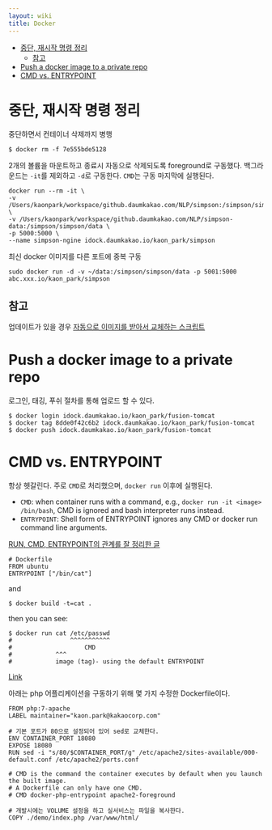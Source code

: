 ```yaml
---
layout: wiki 
title: Docker
---
```


<!-- TOC -->

- [중단, 재시작 명령 정리](#중단-재시작-명령-정리)
    - [참고](#참고)
- [Push a docker image to a private repo](#push-a-docker-image-to-a-private-repo)
- [CMD vs. ENTRYPOINT](#cmd-vs-entrypoint)

<!-- /TOC -->

# 중단, 재시작 명령 정리
중단하면서 컨테이너 삭제까지 병행

```
$ docker rm -f 7e555bde5128
```

2개의 볼륨을 마운트하고 종료시 자동으로 삭제되도록 foreground로 구동했다. 백그라운드는 `-it`를 제외하고 `-d`로 구동한다. `CMD`는 구동 마지막에 실행된다.

```
docker run --rm -it \
-v /Users/kaonpark/workspace/github.daumkakao.com/NLP/simpson:/simpson/simpson \
-v /Users/kaonpark/workspace/github.daumkakao.com/NLP/simpson-data:/simpson/simpson/data \
-p 5000:5000 \
--name simpson-ngine idock.daumkakao.io/kaon_park/simpson
```

최신 docker 이미지를 다른 포트에 중복 구동
```
sudo docker run -d -v ~/data:/simpson/simpson/data -p 5001:5000 abc.xxx.io/kaon_park/simpson
```

## 참고
업데이트가 있을 경우 [자동으로 이미지를 받아서 교체하는 스크립트](https://gist.github.com/likejazz/85c54f4c6b69e60cb7b75f806659153d)

# Push a docker image to a private repo
로그인, 태깅, 푸쉬 절차를 통해 업로드 할 수 있다.

```
$ docker login idock.daumkakao.io/kaon_park/fusion-tomcat
$ docker tag 8dde0f42c6b2 idock.daumkakao.io/kaon_park/fusion-tomcat
$ docker push idock.daumkakao.io/kaon_park/fusion-tomcat
```

# CMD vs. ENTRYPOINT
항상 헷갈린다. 주로 `CMD`로 처리했으며, `docker run` 이후에 실행된다.

- `CMD`: when container runs with a command, e.g., `docker run -it <image> /bin/bash`, CMD is ignored and bash interpreter runs instead.
- `ENTRYPOINT`: Shell form of ENTRYPOINT ignores any CMD or docker run command line arguments.

[RUN, CMD, ENTRYPOINT의 관계를 잘 정리한 글](http://goinbigdata.com/docker-run-vs-cmd-vs-entrypoint/)

```
# Dockerfile
FROM ubuntu
ENTRYPOINT ["/bin/cat"]
```
and
```
$ docker build -t=cat .
```
then you can see:
```
$ docker run cat /etc/passwd
#                ^^^^^^^^^^^
#                    CMD
#            ^^^      
#            image (tag)- using the default ENTRYPOINT
```
[Link](https://stackoverflow.com/a/21558992/3513266)

아래는 php 어플리케이션을 구동하기 위해 몇 가지 수정한 Dockerfile이다.
```
FROM php:7-apache
LABEL maintainer="kaon.park@kakaocorp.com"

# 기본 포트가 80으로 설정되어 있어 sed로 교체한다.
ENV CONTAINER_PORT 18080
EXPOSE 18080
RUN sed -i "s/80/$CONTAINER_PORT/g" /etc/apache2/sites-available/000-default.conf /etc/apache2/ports.conf

# CMD is the command the container executes by default when you launch the built image.
# A Dockerfile can only have one CMD.
# CMD docker-php-entrypoint apache2-foreground

# 개발시에는 VOLUME 설정을 하고 실서비스는 파일을 복사한다.
COPY ./demo/index.php /var/www/html/
```
